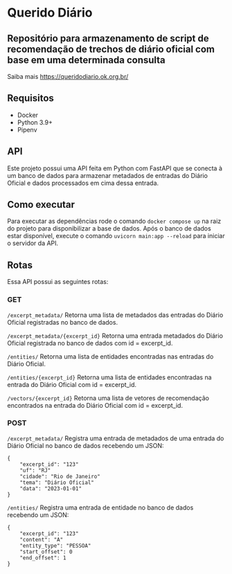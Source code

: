 # Querido Diário

## Repositório para armazenamento de script de recomendação de trechos de diário oficial com base em uma determinada consulta

Saiba mais https://queridodiario.ok.org.br/

## Requisitos

- Docker
- Python 3.9+
- Pipenv

## API

Este projeto possui uma API feita em Python com FastAPI que se conecta à um banco de dados para armazenar metadados de entradas do Diário Oficial e dados processados em cima dessa entrada.

## Como executar

Para executar as dependências rode o comando `docker compose up` na raiz do projeto para disponibilizar a base de dados.
Após o banco de dados estar disponível, execute o comando `uvicorn main:app --reload` para iniciar o servidor da API.

## Rotas

Essa API possui as seguintes rotas:

### GET
`/excerpt_metadata/`
Retorna uma lista de metadados das entradas do Diário Oficial registradas no banco de dados.

`/excerpt_metadata/{excerpt_id}`
Retorna uma entrada metadados do Diário Oficial registrada no banco de dados com id = excerpt_id.

`/entities/`
Retorna uma lista de entidades encontradas nas entradas do Diário Oficial.

`/entities/{excerpt_id}`
Retorna uma lista de entidades encontradas na entrada do Diário Oficial com id = excerpt_id.

`/vectors/{excerpt_id}`
Retorna uma lista de vetores de recomendação encontrados na entrada do Diário Oficial com id = excerpt_id.

### POST
`/excerpt_metadata/`
Registra uma entrada de metadados de uma entrada do Diário Oficial no banco de dados recebendo um JSON:
``` 
{
    "excerpt_id": "123"
    "uf": "RJ"
    "cidade": "Rio de Janeiro"
    "tema": "Diário Oficial"
    "data": "2023-01-01"
}
```

`/entities/`
Registra uma entrada de entidade no banco de dados recebendo um JSON:
``` 
{
    "excerpt_id": "123"
    "content": "A"
    "entity_type": "PESSOA"
    "start_offset": 0
    "end_offset": 1
}
```